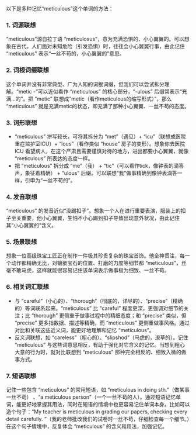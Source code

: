 以下是多种记忆“meticulous”这个单词的方法：

### 1. 词源联想
“meticulous”源自拉丁语 “meticulosus”，意为充满恐惧的、小心翼翼的。可以想象在古代，人们面对未知危险（引发恐惧）时，往往会小心翼翼行事，由此记住 “meticulous” 表示“一丝不苟的，小心翼翼的”意思。

### 2. 词根词缀联想
这个单词并没有非常典型、广为人知的词根词缀，但我们可以尝试拆分理解。“metic -”可以近似看作 “meticulous” 的核心部分，“-ulous” 后缀常表示“充满…的”。把 “metic” 联想成“metic（看作meticulous的缩写形式）”，那么 “meticulous” 就是充满metic的状态，即充满了那种小心翼翼、一丝不苟的态度。

### 3. 词形联想
 - “meticulous” 拼写较长，可将其拆分为 “met”（遇见）+ “icu”（联想成医院重症监护室ICU）+ “lous”（看作类似 “house” 房子的变形）。想象你去医院 ICU 看望病人，在这个严肃且需要谨慎对待的地方，进出都要小心翼翼，就像 “meticulous” 所表达的态度一样。
 - 把 “meticulous” 拆分成 “me”（我） + “tic”（可以看作tick，像钟表的滴答声，象征着精确） + “ulous” 后缀。可以联想“我”做事精确到像钟表滴答一样，引申为“一丝不苟的”。

### 4. 发音联想
“meticulous” 的发音近似“没踢扣子”。想象一个人在进行重要表演，服装上的扣子至关重要，他小心翼翼，生怕不小心踢到扣子导致出现意外状况，由此记住其“小心翼翼的”含义。

### 5. 场景联想
想象一位高级珠宝工匠正在制作一件极其珍贵复杂的珠宝首饰。他全神贯注，每一个动作都精确无比，对镶嵌宝石的位置、打磨的力度等细节都 “meticulous”，丝毫不敢马虎，这样就能很容易记住该单词表示做事极为细致、一丝不苟。

### 6. 相关词汇联想
 - 与 “careful”（小心的）、“thorough”（彻底的，详尽的）、“precise”（精确的）等词联系起来。“meticulous” 比 “careful” 程度更深，更强调对细节的关注；比 “thorough” 更侧重于做事过程中的精细态度；和 “precise” 类似，但 “precise” 更多指数据、描述等精确，而 “meticulous” 更侧重做事风格。通过对比和关联这些近义词，能更好地理解和记忆 “meticulous”。
 - 反义词联想，如 “careless”（粗心的）、“slipshod”（马虎的，潦草的）。记住 “meticulous” 与这些词意思相反，有助于强化对它含义的记忆。当想到粗心大意的行为时，就对比联想到 “meticulous” 那种完全相反的、细致入微的做事方式。

### 7. 短语联想
记住一些包含 “meticulous” 的常用短语，如 “meticulous in doing sth.”（做某事一丝不苟） 、“a meticulous person”（一个一丝不苟的人）。通过短语记忆单词，能更好地掌握其用法，同时在短语的情境中也更容易记住单词本身。比如可以造个句子：“My teacher is meticulous in grading our papers, checking every detail carefully. ”（我的老师批改我们的试卷时一丝不苟，仔细检查每一个细节。）在这个句子情境中，反复体会 “meticulous” 的含义和用法，加强记忆。 